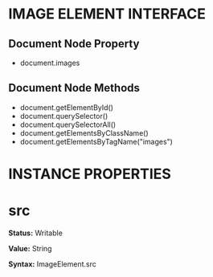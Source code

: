 # IMAGE ELEMENT INTERFACE

## Document Node Property

- document.images

## Document Node Methods

- document.getElementById()
- document.querySelector()
- document.querySelectorAll()
- document.getElementsByClassName()
- document.getElementsByTagName("images")	

# INSTANCE PROPERTIES

# src

**Status:** Writable

**Value:** String

**Syntax:** ImageElement.src